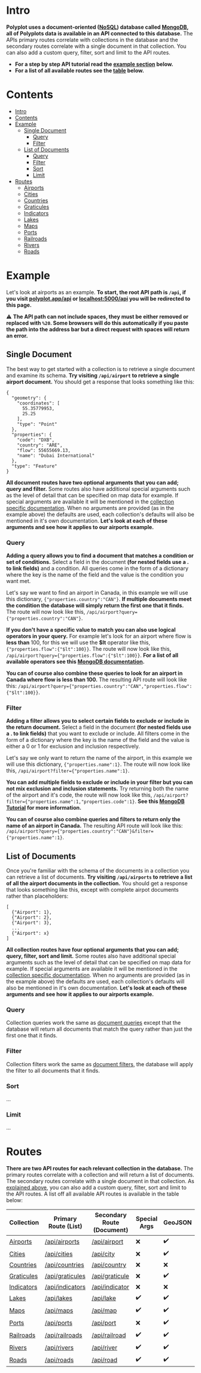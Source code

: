 # Intro

**Polyplot uses a document-oriented ([NoSQL](https://en.wikipedia.org/wiki/NoSQL)) database called [MongoDB](https://www.mongodb.com), all of Polyplots data is available in an API connected to this database.** The APIs primary routes correlate with collections in the database and the secondary routes correlate with a single document in that collection. You can also add a custom query, filter, sort and limit to the API routes.

 - **For a step by step API tutorial read the [example section](https://github.com/jgphilpott/polyplot/tree/master/docs/api#example) below.**
 - **For a list of all available routes see the [table](https://github.com/jgphilpott/polyplot/tree/master/docs/api#routes) below.**

# Contents

 - [Intro](https://github.com/jgphilpott/polyplot/tree/master/docs/api#intro)
 - [Contents](https://github.com/jgphilpott/polyplot/tree/master/docs/api#contents)
 - [Example](https://github.com/jgphilpott/polyplot/tree/master/docs/api#example)
   - [Single Document](https://github.com/jgphilpott/polyplot/tree/master/docs/api#single-document)
     - [Query](https://github.com/jgphilpott/polyplot/tree/master/docs/api#query)
     - [Filter](https://github.com/jgphilpott/polyplot/tree/master/docs/api#filter)
   - [List of Documents](https://github.com/jgphilpott/polyplot/tree/master/docs/api#list-of-documents)
     - [Query](https://github.com/jgphilpott/polyplot/tree/master/docs/api#query-1)
     - [Filter](https://github.com/jgphilpott/polyplot/tree/master/docs/api#filter-1)
     - [Sort](https://github.com/jgphilpott/polyplot/tree/master/docs/api#sort)
     - [Limit](https://github.com/jgphilpott/polyplot/tree/master/docs/api#limit)
 - [Routes](https://github.com/jgphilpott/polyplot/tree/master/docs/api#routes)
   - [Airports](https://github.com/jgphilpott/polyplot/blob/master/docs/api/airports/README.md)
   - [Cities](https://github.com/jgphilpott/polyplot/blob/master/docs/api/cities/README.md)
   - [Countries](https://github.com/jgphilpott/polyplot/blob/master/docs/api/countries/README.md)
   - [Graticules](https://github.com/jgphilpott/polyplot/blob/master/docs/api/graticules/README.md)
   - [Indicators](https://github.com/jgphilpott/polyplot/blob/master/docs/api/indicators/README.md)
   - [Lakes](https://github.com/jgphilpott/polyplot/blob/master/docs/api/lakes/README.md)
   - [Maps](https://github.com/jgphilpott/polyplot/blob/master/docs/api/maps/README.md)
   - [Ports](https://github.com/jgphilpott/polyplot/blob/master/docs/api/ports/README.md)
   - [Railroads](https://github.com/jgphilpott/polyplot/blob/master/docs/api/railroads/README.md)
   - [Rivers](https://github.com/jgphilpott/polyplot/blob/master/docs/api/rivers/README.md)
   - [Roads](https://github.com/jgphilpott/polyplot/blob/master/docs/api/roads/README.md)

# Example

Let's look at airports as an example. **To start, the root API path is `/api`, if you visit [polyplot.app/api](https://www.polyplot.app/api) or [localhost:5000/api](http://localhost:5000/api) you will be redirected to this page.**

:warning: **The API path can not include spaces, they must be either removed or replaced with `%20`. Some browsers will do this automatically if you paste the path into the address bar but a direct request with spaces will return an error.**

## Single Document

The best way to get started with a collection is to retrieve a single document and examine its schema. **Try visiting `/api/airport` to retrieve a single airport document.** You should get a response that looks something like this:

```
{
  "geometry": {
    "coordinates": [
      55.35779953, 
      25.25
    ], 
    "type": "Point"
  }, 
  "properties": {
    "code": "DXB", 
    "country": "ARE", 
    "flow": 55655669.13, 
    "name": "Dubai International"
  }, 
  "type": "Feature"
}
```

**All document routes have two optional arguments that you can add; query and filter.** Some routes also have additional special arguments such as the level of detail that can be specified on map data for example. If special arguments are available it will be mentioned in the [collection specific documentation](https://github.com/jgphilpott/polyplot/blob/master/docs/api/README.md#routes). When no arguments are provided (as in the example above) the defaults are used, each collection's defaults will also be mentioned in it's own documentation. **Let's look at each of these arguments and see how it applies to our airports example.**

### Query

**Adding a query allows you to find a document that matches a condition or set of conditions.** Select a field in the document **(for nested fields use a . to link fields)** and a condition. All queries come in the form of a dictionary where the key is the name of the field and the value is the condition you want met.

Let's say we want to find an airport in Canada, in this example we will use this dictionary, `{"properties.country":"CAN"}`. **If multiple documents meet the condition the database will simply return the first one that it finds.** The route will now look like this, `/api/airport?query={"properties.country":"CAN"}`.

**If you don't have a specific value to match you can also use logical operators in your query.** For example let's look for an airport where flow is **less than** 100, for this we will use the **$lt** operator like this, `{"properties.flow":{"$lt":100}}`. The route will now look like this, `/api/airport?query={"properties.flow":{"$lt":100}}`. **For a list of all available operators see this [MongoDB documentation](https://docs.mongodb.com/manual/reference/operator/query).**

**You can of course also combine these queries to look for an airport in Canada where flow is less than 100.** The resulting API route will look like this: `/api/airport?query={"properties.country":"CAN","properties.flow":{"$lt":100}}`.

### Filter

**Adding a filter allows you to select certain fields to exclude or include in the return document.** Select a field in the document **(for nested fields use a . to link fields)** that you want to exclude or include. All filters come in the form of a dictionary where the key is the name of the field and the value is either a 0 or 1 for exclusion and inclusion respectively.

Let's say we only want to return the name of the airport, in this example we will use this dictionary, `{"properties.name":1}`. The route will now look like this, `/api/airport?filter={"properties.name":1}`.

**You can add multiple fields to exclude or include in your filter but you can not mix exclusion and inclusion statements.** Try returning both the name of the airport and it's code, the route will now look like this, `/api/airport?filter={"properties.name":1,"properties.code":1}`. **See this [MongoDB Tutorial](https://docs.mongodb.com/manual/tutorial/project-fields-from-query-results) for more information.**

**You can of course also combine queries and filters to return only the name of an airport in Canada.** The resulting API route will look like this: `/api/airport?query={"properties.country":"CAN"}&filter={"properties.name":1}`.

## List of Documents

Once you're familiar with the schema of the documents in a collection you can retrieve a list of documents. **Try visiting `/api/airports` to retrieve a list of all the airport documents in the collection.** You should get a response that looks something like this, except with complete airpot documents rather than placeholders:

```
[
  {"Airport": 1},
  {"Airport": 2},
  {"Airport": 3},
  ...
  {"Airport": x}
]
```

**All collection routes have four optional arguments that you can add; query, filter, sort and limit.** Some routes also have additional special arguments such as the level of detail that can be specified on map data for example. If special arguments are available it will be mentioned in the [collection specific documentation](https://github.com/jgphilpott/polyplot/blob/master/docs/api/README.md#routes). When no arguments are provided (as in the example above) the defaults are used, each collection's defaults will also be mentioned in it's own documentation. **Let's look at each of these arguments and see how it applies to our airports example.**

### Query

Collection queries work the same as [document queries](https://github.com/jgphilpott/polyplot/tree/master/docs/api#query) except that the database will return all documents that match the query rather than just the first one that it finds.

### Filter

Collection filters work the same as [document filters](https://github.com/jgphilpott/polyplot/tree/master/docs/api#filter), the database will apply the filter to all documents that it finds.

### Sort

...

### Limit

...

# Routes

**There are two API routes for each relevant collection in the database.** The primary routes correlate with a collection and will return a list of documents. The secondary routes correlate with a single document in that collection. As [explained above](https://github.com/jgphilpott/polyplot/tree/master/docs/api#example), you can also add a custom query, filter, sort and limit to the API routes. A list off all available API routes is available in the table below:

Collection | Primary Route (List) | Secondary Route (Document) | Special Args | GeoJSON
--- | --- | --- | --- | ---
[Airports](https://github.com/jgphilpott/polyplot/blob/master/docs/api/airports/README.md) | [/api/airports](https://www.polyplot.app/api/airports) | [/api/airport](https://www.polyplot.app/api/airport) | :x: | :heavy_check_mark:
[Cities](https://github.com/jgphilpott/polyplot/blob/master/docs/api/cities/README.md) | [/api/cities](https://www.polyplot.app/api/cities) | [/api/city](https://www.polyplot.app/api/city) | :x: | :heavy_check_mark:
[Countries](https://github.com/jgphilpott/polyplot/blob/master/docs/api/countries/README.md) | [/api/countries](https://www.polyplot.app/api/countries) | [/api/country](https://www.polyplot.app/api/country) | :x: | :x:
[Graticules](https://github.com/jgphilpott/polyplot/blob/master/docs/api/graticules/README.md) | [/api/graticules](https://www.polyplot.app/api/graticules) | [/api/graticule](https://www.polyplot.app/api/graticule) | :x: | :heavy_check_mark:
[Indicators](https://github.com/jgphilpott/polyplot/blob/master/docs/api/indicators/README.md) | [/api/indicators](https://www.polyplot.app/api/indicators) | [/api/indicator](https://www.polyplot.app/api/indicator) | :x: | :x:
[Lakes](https://github.com/jgphilpott/polyplot/blob/master/docs/api/lakes/README.md) | [/api/lakes](https://www.polyplot.app/api/lakes) | [/api/lake](https://www.polyplot.app/api/lake) | :heavy_check_mark: | :heavy_check_mark:
[Maps](https://github.com/jgphilpott/polyplot/blob/master/docs/api/maps/README.md) | [/api/maps](https://www.polyplot.app/api/maps) | [/api/map](https://www.polyplot.app/api/map) | :heavy_check_mark: | :heavy_check_mark:
[Ports](https://github.com/jgphilpott/polyplot/blob/master/docs/api/ports/README.md) | [/api/ports](https://www.polyplot.app/api/ports) | [/api/port](https://www.polyplot.app/api/port) | :x: | :heavy_check_mark:
[Railroads](https://github.com/jgphilpott/polyplot/blob/master/docs/api/railroads/README.md) | [/api/railroads](https://www.polyplot.app/api/railroads) | [/api/railroad](https://www.polyplot.app/api/railroad) | :heavy_check_mark: | :heavy_check_mark:
[Rivers](https://github.com/jgphilpott/polyplot/blob/master/docs/api/rivers/README.md) | [/api/rivers](https://www.polyplot.app/api/rivers) | [/api/river](https://www.polyplot.app/api/river) | :heavy_check_mark: | :heavy_check_mark:
[Roads](https://github.com/jgphilpott/polyplot/blob/master/docs/api/roads/README.md) | [/api/roads](https://www.polyplot.app/api/roads) | [/api/road](https://www.polyplot.app/api/road) | :heavy_check_mark: | :heavy_check_mark:
